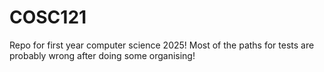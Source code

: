 # COSC121
Repo for first year computer science 2025!
Most of the paths for tests are probably wrong after doing some organising!